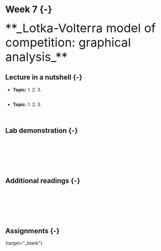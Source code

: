 

# Week 7  {-} 
<div style = "font-size: 28pt"> **_Lotka-Volterra model of competition: graphical analysis_**</div>

## Lecture in a nutshell {-}

* **Topic:**
    1. 
    2. 
    3. 
    
<div style="height:1px ;"><br></div>

* **Topic:**
    1. 
    2. 
    3.

<div style="height:1px ;"><br></div>    
<br>


## Lab demonstration {-}

<br>
<br>
<br>
<br>
<br>

## Additional readings {-}

<br>
<br>
<br>
<br>
<br>

## Assignments {-}

[](./Assignments/.pdf){target="_blank"}


